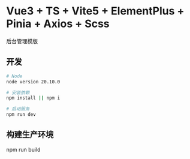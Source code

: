# Vue3 + TS + Vite5 + ElementPlus + Pinia + Axios + Scss

后台管理模版

## 开发

```bash
# Node
node version 20.10.0

# 安装依赖
npm install || npm i

# 启动服务
npm run dev
```

## 构建生产环境

npm run build
